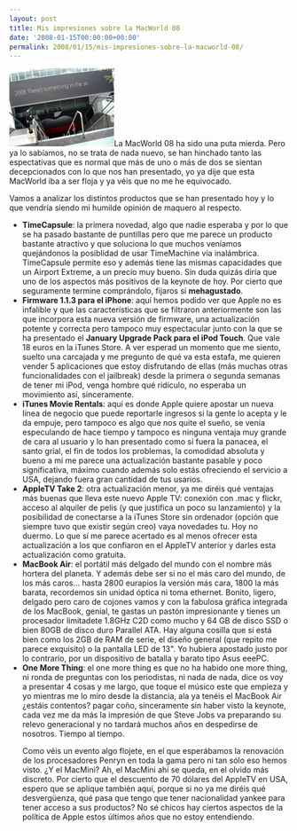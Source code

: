 ```yaml
---
layout: post
title: Mis impresiones sobre la MacWorld 08
date: '2008-01-15T00:00:00+00:00'
permalink: 2008/01/15/mis-impresiones-sobre-la-macworld-08/
---
```

<img src='/assets/seguimientomw08.jpg' alt='MacWorld 2008' class="derecha_borde" />La MacWorld 08 ha sido una puta mierda. Pero ya lo sabíamos, no se trata de nada nuevo, se han hinchado tanto las espectativas que es normal que más de uno o más de dos se sientan decepcionados con lo que nos han presentado, yo ya dije que esta MacWorld iba a ser floja y ya véis que no me he equivocado. 

Vamos a analizar los distintos productos que se han presentado hoy y lo que vendría siendo mi humilde opinión de maquero al respecto.
<ul>
<li> <strong>TimeCapsule</strong>: la primera novedad, algo que nadie esperaba y por lo que se ha pasado bastante de puntillas pero que me parece un producto bastante atractivo y que soluciona lo que muchos veníamos quejándonos la posiblidad de usar TimeMachine vía inalámbrica. TimeCapsule permite eso y además tiene las mismas capacidades que un Airport Extreme, a un precio muy bueno. Sin duda quizás diría que uno de los aspectos más positivos de la keynote de hoy. Por cierto que seguramente termine comprándolo, fijaros si <strong>mehagustado</strong>.</li>

<li><strong>Firmware 1.1.3 para el iPhone</strong>: aquí hemos podido ver que Apple no es infalible y que las características que se filtraron anteriormente son las que incorpora esta nueva versión de firmware, una actualización potente y correcta pero tampoco muy espectacular junto con la que se ha presentado el <strong>January Upgrade Pack para el iPod Touch</strong>. Que vale 18 euros en la iTunes Store. A ver esperad un momento que me siento, suelto una carcajada y me pregunto de qué va esta estafa, me quieren vender 5 aplicaciones que estoy disfrutando de ellas (más muchas otras funcionalidades con el jailbreak) desde la primera o segunda semanas de tener mi iPod, venga hombre qué ridículo, no esperaba un movimiento así, sinceramente. </li>

<li><strong>iTunes Movie Rentals</strong>: aquí es donde Apple quiere apostar un nueva línea de negocio que puede reportarle ingresos si la gente lo acepta y le da empuje, pero tampoco es algo que nos quite el sueño, se venía especulando de hace tiempo y tampoco es ninguna ventaja muy grande de cara al usuario y lo han presentado como si fuera la panacea, el santo grial, el fin de todos los problemas, la comodidad absoluta y bueno a mí me parece una actualización bastante pasable y poco significativa, máximo cuando además solo estás ofreciendo el servicio a USA, dejando fuera gran cantidad de tus usarios.</li>
<li> <strong>AppleTV Take 2</strong>: otra actualización menor, ya me diréis qué ventajas más buenas que lleva este nuevo Apple TV: conexión con .mac y flickr, acceso al alquiler de pelis (y que justifica un poco su lanzamiento) y la posibilidad de conectarse a la iTunes Store sin ordenador (opción que siempre tuvo que existir según creo) vaya novedades tu. Hoy no duermo. Lo que sí me parece acertado es al menos ofrecer esta actualización a los que confiaron en el AppleTV anterior y darles esta actualización como gratuita.</li>

<li><strong>MacBook Air</strong>: el portátil más delgado del mundo con el nombre más hortera del planeta. Y además debe ser si no el más caro del mundo, de los más caros... hasta 2800 eurapios la versión más cara, 1800 la más barata, recordemos sin unidad óptica ni toma ethernet. Bonito, ligero, delgado pero caro de cojones vamos y con la fabulosa gráfica integrada de los MacBook, genial, te gastas un pastón impresionante y tienes un procesador limitadete 1.8GHz C2D como mucho y 64 GB de disco SSD o bien 80GB de disco duro Parallel  ATA. Hay alguna cosilla que sí está bien como los 2GB de RAM de serie, el diseño general (que repito me parece exquisito) o la pantalla LED de 13". Yo hubiera apostado justo por lo contrario, por un dispositivo de batalla  y barato tipo Asus eeePC. </li>

<li><strong>One More Thing</strong>: el one more thing es que no ha habido one more thing, ni ronda de preguntas con los periodistas, ni nada de nada, dice os voy a presentar 4 cosas y me largo, que toque el músico este que empieza y yo mientras me lo miro desde la distancia, ala ya tenéis el MacBook Air ¿estáis contentos? pagar coño, sinceramente sin haber visto la keynote, cada vez me da más la impresión de que Steve Jobs va preparando su relevo generacional y no tardará muchos años en despedirse de nosotros. Tiempo al tiempo.</li>

Como véis un evento algo flojete, en el que esperábamos la renovación de los procesadores Penryn en toda la gama pero ni tan sólo eso hemos visto. ¿Y el MacMini? Ah, el MacMini ahí se queda, en el olvido más discreto. Por cierto que el descuento de 70 dólares del AppleTV en USA, espero que se aplique también aquí, porque si no ya me diréis qué desvergüenza, qué pasa que tengo que tener nacionalidad yankee para tener acceso a sus productos? No sé chicos hay ciertos aspectos de la política de Apple estos últimos años que no estoy entendiendo.

